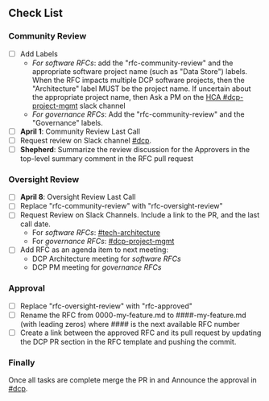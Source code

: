 <!--
See [RFC Process Instructions](https://github.com/HumanCellAtlas/dcp-community/blob/master/rfcs/text/0001-rfc-process.md) for process instructions.

* Work in Progress: if this RFC is a work in progress, prefix the title with WIP. This indicated to the community that 
this PR is not ready for review.
-->


## Check List
### Community Review
- [ ] Add Labels
  - *For software RFCs*: add the "rfc-community-review" and the appropriate software project name (such as "Data 
  Store") labels. When the RFC impacts multiple DCP software projects, then the "Architecture" label MUST be the 
  project name. If uncertain about the appropriate project name, then Ask a PM on the 
  [HCA #dcp-project-mgmt](https://humancellatlas.slack.com/messages/C53S0GBS7) slack channel
  - *For governance RFCs*: Add the "rfc-community-review" and the "Governance" labels.
- [ ] **April 1**: Community Review Last Call <!--Should be at least 2 weeks-->
- [ ] Request review on Slack channel [#dcp](https://humancellatlas.slack.com/messages/C51A8EDQQ).
- [ ] **Shepherd**: Summarize the review discussion for the Approvers in the top-level summary comment in the RFC pull 
request

### Oversight Review
- [ ] **April 8**: Oversight Review Last Call <!--Should be at least 1 weeks-->
- [ ] Replace "rfc-community-review" with "rfc-oversight-review"
- [ ] Request Review on Slack Channels. Include a link to the PR, and the last call date.
  - For *software RFCs*: [#tech-architecture ](https://humancellatlas.slack.com/messages/C6SGU0R3J)
  - For *governance RFCs*: [#dcp-project-mgmt](https://humancellatlas.slack.com/messages/C53S0GBS7)
- [ ] Add RFC as an agenda item to next meeting:
  - DCP Architecture meeting for *software RFCs*
  - DCP PM meeting for *governance RFCs*
  
### Approval
- [ ] Replace "rfc-oversight-review" with "rfc-approved"
- [ ] Rename the RFC from 0000-my-feature.md to ####-my-feature.md (with leading zeros) where #### is the next 
 available RFC number
- [ ] Create a link between the approved RFC and its pull request by updating the DCP PR section in the RFC template 
 and pushing the commit.

### Finally
Once all tasks are complete merge the PR in and Announce the approval in 
[#dcp](https://humancellatlas.slack.com/messages/C51A8EDQQ).